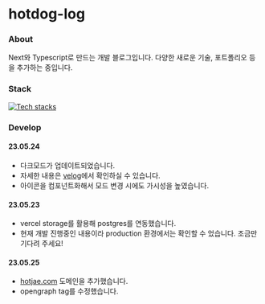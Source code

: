 # hotdog-log

### About
Next와 Typescript로 만드는 개발 블로그입니다.
다양한 새로운 기술, 포트폴리오 등을 추가하는 중입니다.

### Stack
[![Tech stacks](https://skillicons.dev/icons?i=ts,nextjs,vercel,prisma)](https://skillicons.dev)

### Develop

#### 23.05.24
- 다크모드가 업데이트되었습니다.
- 자세한 내용은 [velog](https://velog.io/@gouz7514/NextJS-%EB%8B%A4%ED%81%AC-%EB%AA%A8%EB%93%9C-%EA%B5%AC%ED%98%84%ED%95%98%EA%B8%B0)에서 확인하실 수 있습니다.
- 아이콘을 컴포넌트화해서 모드 변경 시에도 가시성을 높였습니다.

#### 23.05.23
- vercel storage를 활용해 postgres를 연동했습니다.
- 현재 개발 진행중인 내용이라 production 환경에서는 확인할 수 었습니다. 조금만 기다려 주세요!

#### 23.05.25
- [hotjae.com](https://hotjae.com) 도메인을 추가했습니다.
- opengraph tag를 수정했습니다.